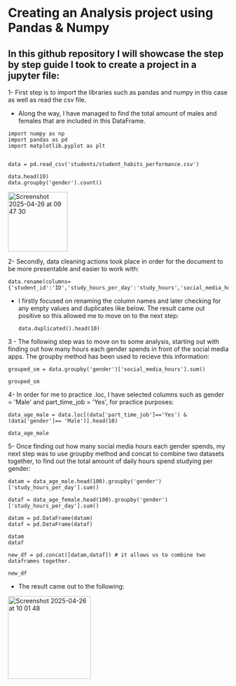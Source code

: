 # Creating an Analysis project using Pandas & Numpy


## In this github repository I will showcase the step by step guide I took to create a project in a jupyter file:

1- First step is to import the libraries such as pandas and numpy in this case as well as read the csv file. 
  - Along the way, I have managed to find the total amount of males and females that are included in this DataFrame. 

  ```
import numpy as np
import pandas as pd
import matplotlib.pyplot as plt


data = pd.read_csv('students/student_habits_performance.csv')

data.head(10)
data.groupby('gender').count()

  ```
<img width="136" alt="Screenshot 2025-04-26 at 09 47 30" src="https://github.com/user-attachments/assets/7690b5f6-98e1-48a8-8db0-55af72b58dfb" />

2- Secondly, data cleaning actions took place in order for the document to be more presentable and easier to work with:

  ```
data.rename(columns={'student_id':'ID','study_hours_per_day':'study_hours','social_media_hours':'sm_hours'})
  ```
- I firstly focused on renaming the column names and later checking for any empty values and duplicates like below. The result came out positive so this allowed me to move on to the next step:

  ```
  data.duplicated().head(10)
  ```

3 - The following step was to move on to some analysis, starting out with finding out how many hours each gender spends in front of the social media apps. The groupby method has been used to recieve this information: 

 ```
grouped_sm = data.groupby('gender')['social_media_hours'].sum()

grouped_sm
  ```

4- In order for me to practice .loc, I have selected columns such as gender = 'Male' and part_time_job = 'Yes', for practice purposes:

 ```
data_age_male = data.loc[(data['part_time_job']=='Yes') & (data['gender']== 'Male')].head(10)

data_age_male
  ```

5- Once finding out how many social media hours each gender spends, my next step was to use groupby method and concat to combine two datasets together, to find out the total amount of daily hours spend studying per gender:


 ```
datam = data_age_male.head(100).groupby('gender')['study_hours_per_day'].sum() 

dataf = data_age_female.head(100).groupby('gender')['study_hours_per_day'].sum()

datam = pd.DataFrame(datam)
dataf = pd.DataFrame(dataf)

datam 
dataf

new_df = pd.concat([datam,dataf]) # it allows us to combine two dataframes together.

new_df
  ```
- The result came out to the following:

<img width="189" alt="Screenshot 2025-04-26 at 10 01 48" src="https://github.com/user-attachments/assets/758210af-4256-4990-8d39-a49a46c48ff9" />
